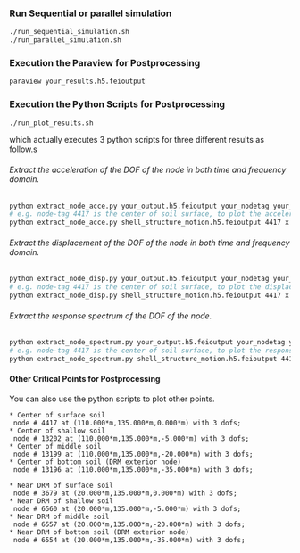### Run Sequential or parallel simulation
```bash
./run_sequential_simulation.sh
./run_parallel_simulation.sh
```

### Execution the Paraview for Postprocessing
```bash
paraview your_results.h5.feioutput
```

### Execution the Python Scripts for Postprocessing
```bash
./run_plot_results.sh
```
which actually executes 3 python scripts for three different results as follow.s

###### Extract the acceleration of the DOF of the node in both time and frequency domain.
```bash
python extract_node_acce.py your_output.h5.feioutput your_nodetag your_dof
# e.g. node-tag 4417 is the center of soil surface, to plot the acceleration series in x direction of node 4417 : 
python extract_node_acce.py shell_structure_motion.h5.feioutput 4417 x
```

###### Extract the displacement of the DOF of the node in both time and frequency domain.
```bash
python extract_node_disp.py your_output.h5.feioutput your_nodetag your_dof
# e.g. node-tag 4417 is the center of soil surface, to plot the displacement series in x direction of node 4417 : 
python extract_node_disp.py shell_structure_motion.h5.feioutput 4417 x
```

###### Extract the response spectrum of the DOF of the node.
```bash
python extract_node_spectrum.py your_output.h5.feioutput your_nodetag your_dof
# e.g. node-tag 4417 is the center of soil surface, to plot the response spectrum in x direction of node 4417 : 
python extract_node_spectrum.py shell_structure_motion.h5.feioutput 4417 x
```

#### Other Critical Points for Postprocessing
You can also use the python scripts to plot other points.

```
* Center of surface soil
 node # 4417 at (110.000*m,135.000*m,0.000*m) with 3 dofs; 
* Center of shallow soil
 node # 13202 at (110.000*m,135.000*m,-5.000*m) with 3 dofs; 
* Center of middle soil
 node # 13199 at (110.000*m,135.000*m,-20.000*m) with 3 dofs; 
* Center of bottom soil (DRM exterior node)
 node # 13196 at (110.000*m,135.000*m,-35.000*m) with 3 dofs; 
```

```
* Near DRM of surface soil
 node # 3679 at (20.000*m,135.000*m,0.000*m) with 3 dofs; 
* Near DRM of shallow soil
 node # 6560 at (20.000*m,135.000*m,-5.000*m) with 3 dofs; 
* Near DRM of middle soil
 node # 6557 at (20.000*m,135.000*m,-20.000*m) with 3 dofs; 
* Near DRM of bottom soil (DRM exterior node)
 node # 6554 at (20.000*m,135.000*m,-35.000*m) with 3 dofs; 
```









